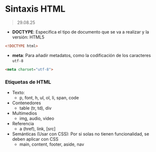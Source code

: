 # Sintaxis HTML

> 29.08.25

- **DOCTYPE**: Especifica el tipo de documento que se va a realizar y la versión: HTML5

```HTML
<!DOCTYPE html>
```

- **meta**: Para añadir metadatos, como la codificación de los caracteres `utf-8`

```HTML
<meta charset="utf-8">
```

### Etiquetas de HTML

- Texto:
  - p, font, h, ul, ol, li, span, code
- Contenedores
  - table (tr, td), div
- Multimedios
  - img, audio, video
- Referencia
  - a (href), link, \[src\]
- Semánticas (Usar con CSS): Por si solas no tienen funcionalidad, se deben aplicar con CSS
  - main, content, footer, aside, nav
